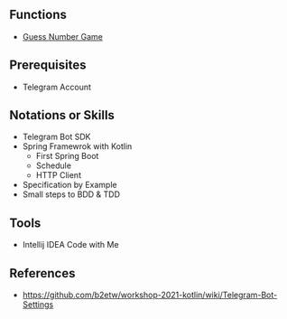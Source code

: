 ## Functions

* [Guess Number Game](https://github.com/b2etw/workshop-2021-1-kotlin/issues/1)

## Prerequisites

* Telegram Account

## Notations or Skills

* Telegram Bot SDK
* Spring Framewrok with Kotlin
    * First Spring Boot
    * Schedule
    * HTTP Client
* Specification by Example
* Small steps to BDD & TDD

## Tools

* Intellij IDEA Code with Me

## References

* https://github.com/b2etw/workshop-2021-kotlin/wiki/Telegram-Bot-Settings

